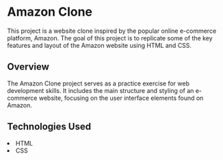 # Amazon Clone

This project is a website clone inspired by the popular online e-commerce platform, Amazon. The goal of this project is to replicate some of the key features and layout of the Amazon website using HTML and CSS.

## Overview

The Amazon Clone project serves as a practice exercise for web development skills. It includes the main structure and styling of an e-commerce website, focusing on the user interface elements found on Amazon.

## Technologies Used

<li>HTML</li>
<li>CSS</li>
